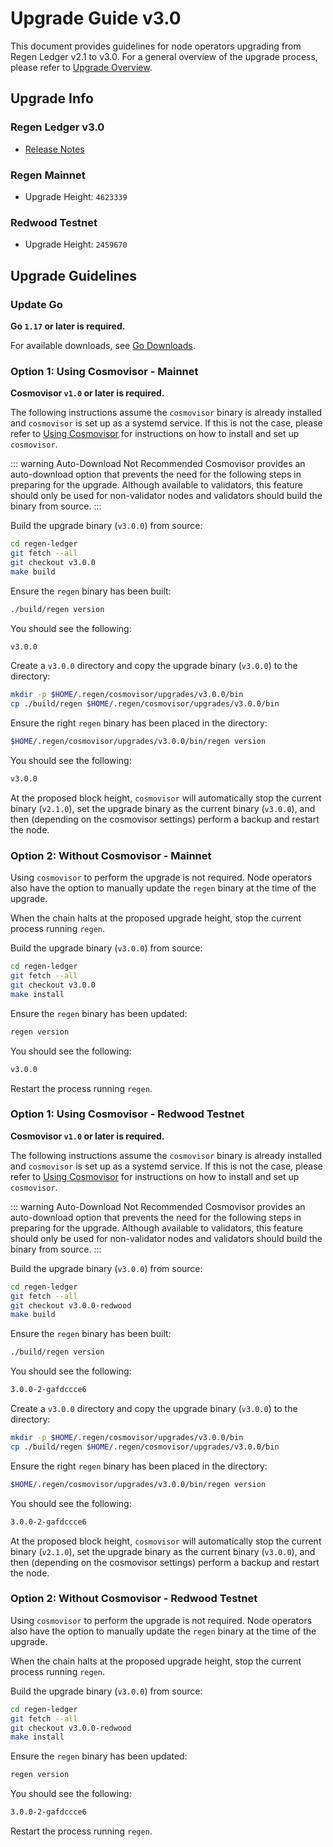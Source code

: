 # Upgrade Guide v3.0

This document provides guidelines for node operators upgrading from Regen Ledger v2.1 to v3.0. For a general overview of the upgrade process, please refer to [Upgrade Overview](README.md).

## Upgrade Info

### Regen Ledger v3.0

- [Release Notes](https://github.com/regen-network/regen-ledger/releases/tag/v3.0.0)

### Regen Mainnet

- Upgrade Height: `4623339`

### Redwood Testnet

- Upgrade Height: `2459670`

## Upgrade Guidelines

### Update Go

**Go `1.17` or later is required.**

For available downloads, see [Go Downloads](https://go.dev/dl/).

### Option 1: Using Cosmovisor - Mainnet

**Cosmovisor `v1.0` or later is required.**

The following instructions assume the `cosmovisor` binary is already installed and `cosmovisor` is set up as a systemd service. If this is not the case, please refer to [Using Cosmovisor](../get-started/using-cosmovisor.md) for instructions on how to install and set up `cosmovisor`.

::: warning Auto-Download Not Recommended
Cosmovisor provides an auto-download option that prevents the need for the following steps in preparing for the upgrade. Although available to validators, this feature should only be used for non-validator nodes and validators should build the binary from source.
:::

Build the upgrade binary (`v3.0.0`) from source:

```bash
cd regen-ledger
git fetch --all
git checkout v3.0.0
make build
```

Ensure the `regen` binary has been built:

```bash
./build/regen version
```

You should see the following:

```bash
v3.0.0
```

Create a `v3.0.0` directory and copy the upgrade binary (`v3.0.0`) to the directory:

```bash
mkdir -p $HOME/.regen/cosmovisor/upgrades/v3.0.0/bin
cp ./build/regen $HOME/.regen/cosmovisor/upgrades/v3.0.0/bin
```

Ensure the right `regen` binary has been placed in the directory:

```bash
$HOME/.regen/cosmovisor/upgrades/v3.0.0/bin/regen version
```

You should see the following:

```bash
v3.0.0
```

At the proposed block height, `cosmovisor` will automatically stop the current binary (`v2.1.0`), set the upgrade binary as the current binary (`v3.0.0`), and then (depending on the cosmovisor settings) perform a backup and restart the node.

### Option 2: Without Cosmovisor - Mainnet

Using `cosmovisor` to perform the upgrade is not required. Node operators also have the option to manually update the `regen` binary at the time of the upgrade.

When the chain halts at the proposed upgrade height, stop the current process running `regen`.

Build the upgrade binary (`v3.0.0`) from source:

```bash
cd regen-ledger
git fetch --all
git checkout v3.0.0
make install
```

Ensure the `regen` binary has been updated:

```bash
regen version
```

You should see the following:

```bash
v3.0.0
```

Restart the process running `regen`.

### Option 1: Using Cosmovisor - Redwood Testnet

**Cosmovisor `v1.0` or later is required.**

The following instructions assume the `cosmovisor` binary is already installed and `cosmovisor` is set up as a systemd service. If this is not the case, please refer to [Using Cosmovisor](../get-started/using-cosmovisor.md) for instructions on how to install and set up `cosmovisor`.

::: warning Auto-Download Not Recommended
Cosmovisor provides an auto-download option that prevents the need for the following steps in preparing for the upgrade. Although available to validators, this feature should only be used for non-validator nodes and validators should build the binary from source.
:::

Build the upgrade binary (`v3.0.0`) from source:

```bash
cd regen-ledger
git fetch --all
git checkout v3.0.0-redwood
make build
```

Ensure the `regen` binary has been built:

```bash
./build/regen version
```

You should see the following:

```bash
3.0.0-2-gafdccce6
```

Create a `v3.0.0` directory and copy the upgrade binary (`v3.0.0`) to the directory:

```bash
mkdir -p $HOME/.regen/cosmovisor/upgrades/v3.0.0/bin
cp ./build/regen $HOME/.regen/cosmovisor/upgrades/v3.0.0/bin
```

Ensure the right `regen` binary has been placed in the directory:

```bash
$HOME/.regen/cosmovisor/upgrades/v3.0.0/bin/regen version
```

You should see the following:

```bash
3.0.0-2-gafdccce6
```

At the proposed block height, `cosmovisor` will automatically stop the current binary (`v2.1.0`), set the upgrade binary as the current binary (`v3.0.0`), and then (depending on the cosmovisor settings) perform a backup and restart the node.

### Option 2: Without Cosmovisor - Redwood Testnet

Using `cosmovisor` to perform the upgrade is not required. Node operators also have the option to manually update the `regen` binary at the time of the upgrade.

When the chain halts at the proposed upgrade height, stop the current process running `regen`.

Build the upgrade binary (`v3.0.0`) from source:

```bash
cd regen-ledger
git fetch --all
git checkout v3.0.0-redwood
make install
```

Ensure the `regen` binary has been updated:

```bash
regen version
```

You should see the following:

```bash
3.0.0-2-gafdccce6
```

Restart the process running `regen`.